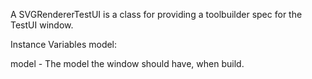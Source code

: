 A SVGRendererTestUI is a class for providing a toolbuilder spec for the TestUI window.

Instance Variables
	model:		<SVGRendererTestUIModel>

model
	- The model the window should have, when build.
